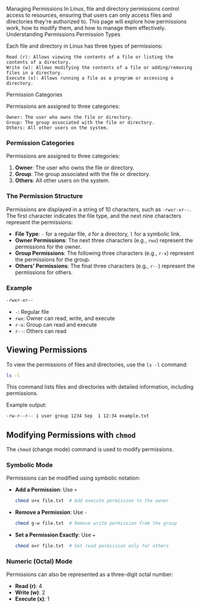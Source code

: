 Managing Permissions
In Linux, file and directory permissions control access to resources, ensuring that users can only access files and directories they're authorized to. This page will explore how permissions work, how to modify them, and how to manage them effectively.
Understanding Permissions
Permission Types

Each file and directory in Linux has three types of permissions:

    Read (r): Allows viewing the contents of a file or listing the contents of a directory.
    Write (w): Allows modifying the contents of a file or adding/removing files in a directory.
    Execute (x): Allows running a file as a program or accessing a directory.

Permission Categories

Permissions are assigned to three categories:

    Owner: The user who owns the file or directory.
    Group: The group associated with the file or directory.
    Others: All other users on the system.
### Permission Categories

Permissions are assigned to three categories:

1. **Owner**: The user who owns the file or directory.
2. **Group**: The group associated with the file or directory.
3. **Others**: All other users on the system.

### The Permission Structure

Permissions are displayed in a string of 10 characters, such as `-rwxr-xr--`. The first character indicates the file type, and the next nine characters represent the permissions:

- **File Type**: `-` for a regular file, `d` for a directory, `l` for a symbolic link.
- **Owner Permissions**: The next three characters (e.g., `rwx`) represent the permissions for the owner.
- **Group Permissions**: The following three characters (e.g., `r-x`) represent the permissions for the group.
- **Others' Permissions**: The final three characters (e.g., `r--`) represent the permissions for others.

### Example

```bash
-rwxr-xr--
```

- `-`: Regular file
- `rwx`: Owner can read, write, and execute
- `r-x`: Group can read and execute
- `r--`: Others can read

## Viewing Permissions

To view the permissions of files and directories, use the `ls -l` command:

```bash
ls -l
```
This command lists files and directories with detailed information, including permissions.

Example output:

```bash
-rw-r--r-- 1 user group 1234 Sep  1 12:34 example.txt
```

## Modifying Permissions with `chmod`

The `chmod` (change mode) command is used to modify permissions.

### Symbolic Mode

Permissions can be modified using symbolic notation:

- **Add a Permission**: Use `+`

  ```bash
  chmod u+x file.txt  # Add execute permission to the owner
  ```

- **Remove a Permission**: Use `-`

  ```bash
  chmod g-w file.txt  # Remove write permission from the group
  ```

- **Set a Permission Exactly**: Use `=`

  ```bash
  chmod o=r file.txt  # Set read permission only for others
  ```

### Numeric (Octal) Mode

Permissions can also be represented as a three-digit octal number:

- **Read (r)**: 4
- **Write (w)**: 2
- **Execute (x)**: 1
